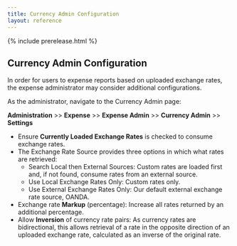 ```yaml
---
title: Currency Admin Configuration
layout: reference
---
```


{% include prerelease.html %}

## Currency Admin Configuration

In order for users to expense reports based on uploaded exchange rates, the expense administrator may consider additional configurations.

As the administrator, navigate to the Currency Admin page:

**Administration** >> **Expense** >> **Expense Admin** >> **Currency Admin** >> **Settings**

* Ensure **Currently Loaded Exchange Rates** is checked to consume exchange rates.
* The Exchange Rate Source provides three options in which what rates are retrieved:
  * Search Local then External Sources: Custom rates are loaded first and, if not found, consume rates from an external source.
  * Use Local Exchange Rates Only: Custom rates only.
  * Use External Exchange Rates Only: Our default external exchange rate source, OANDA.
* Exchange rate **Markup** (percentage): Increase all rates returned by an additional percentage.
* Allow **Inversion** of currency rate pairs: As currency rates are bidirectional, this allows retrieval of a rate in the opposite direction of an uploaded exchange rate, calculated as an inverse of the original rate.
